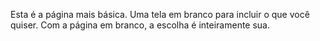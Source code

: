 ﻿Esta é a página mais básica.  Uma tela em branco para incluir o que você quiser.  Com a página em branco, a escolha é inteiramente sua.
